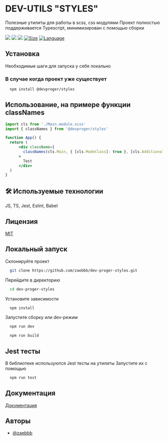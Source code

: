 
# DEV-UTILS "STYLES"

Полезные утилиты для работы в scss, css модулями
Проект полностью поддерживается Typescript, минимизирован с помощью сборки


[![](https://img.shields.io/npm/v/@devproger/styles)]() 
[![](https://img.shields.io/npm/dy/@devproger/styles)]()
[![](https://img.shields.io/npm/l/@devproger/styles)]()
[![Size](https://img.shields.io/github/repo-size/zaebbb/dev-proger-styles.svg)](https://github.com/zaebbb/dev-proger-styles)
[![Language](https://img.shields.io/github/languages/top/zaebbb/dev-proger-styles.svg)](https://github.com/zaebbb/dev-proger-styles)




## Установка

Необходимые шаги для запуска у себя локально

### В случае когда проект уже существует

```bash
  npm install @devproger/styles
```

## Использование, на примере функции classNames

```jsx
import cls from './Main.module.scss'
import { classNames } from '@devproger/styles'

function App() {
  return (
      <div className={
        classNames(cls.Main, { [cls.ModeClass]: true }, [cls.AdditionalClass])}
      >
        Test
      </div>
  )
}
```


## 🛠 Используемые технологии
JS, TS, Jest, Eslint, Babel


## Лицензия

[MIT](https://choosealicense.com/licenses/mit/)


## Локальный запуск

Склонируйте проект

```bash
  git clone https://github.com/zaebbb/dev-proger-styles.git
```

Перейдите в директорию

```bash
  cd dev-proger-styles
```

Установите зависимости

```bash
  npm install
```

Запустите сборку или dev-режим

```bash
  npm run dev
```

```bash
  npm run build
```

## Jest тесты

В библиотеке используются Jest тесты на утилиты
Запустите их с помощью

```bash
  npm run test
```


## Документация

[Документация](https://linktodocumentation)


## Авторы

- [@zaebbb](https://www.github.com/zaebbb)

